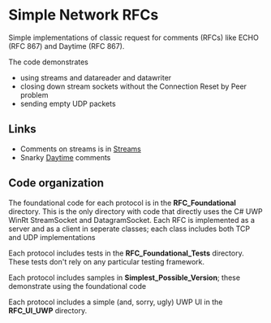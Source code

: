 # Simple Network RFCs

Simple implementations of classic request for comments (RFCs) like ECHO (RFC 867) and Daytime (RFC 867). 

The code demonstrates
* using streams and datareader and datawriter
* closing down stream sockets without the Connection Reset by Peer problem
* sending empty UDP packets

## Links

* Comments on streams is in [Streams](Source/Assets/Comments/About_Stream_Sockets.md)
* Snarky [Daytime](Source/Assets/Comments/About_Daytime_Protocol_867.md) comments

## Code organization

The foundational code for each protocol is in the **RFC_Foundational** directory. This is the only directory with code that directly uses the C# UWP WinRt StreamSocket and DatagramSocket. Each RFC is implemented as a server and as a client in seperate classes; each class includes both TCP and UDP implementations

Each protocol includes tests in the **RFC_Foundational_Tests** directory. These tests don't rely on any particular testing framework.

Each protocol includes samples in **Simplest_Possible_Version**; these demonstrate using the foundational code

Each protocol includes a simple (and, sorry, ugly) UWP UI in the **RFC_UI_UWP** directory.
